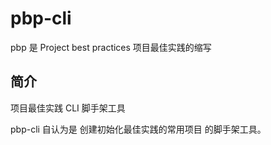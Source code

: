 
# pbp-cli

pbp 是 Project best practices 项目最佳实践的缩写 

## 简介


项目最佳实践 CLI 脚手架工具

pbp-cli 自认为是 创建初始化最佳实践的常用项目 的脚手架工具。


